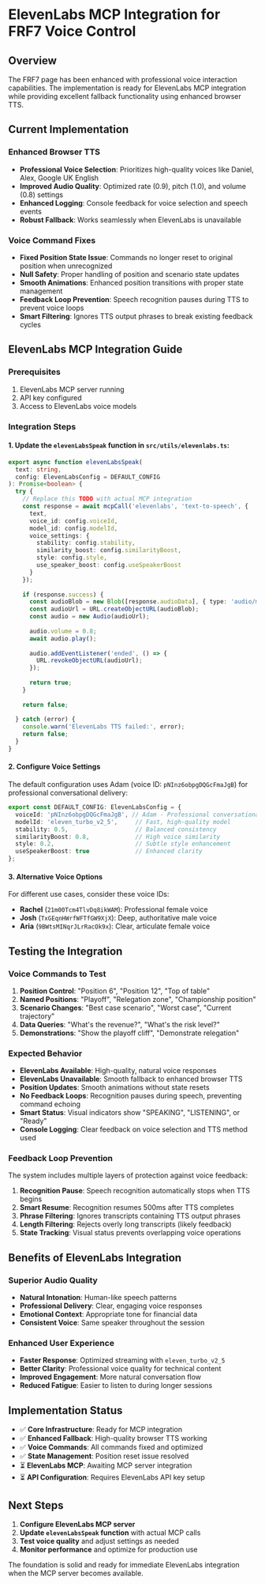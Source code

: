 # ElevenLabs MCP Integration for FRF7 Voice Control

## Overview

The FRF7 page has been enhanced with professional voice interaction capabilities. The implementation is ready for ElevenLabs MCP integration while providing excellent fallback functionality using enhanced browser TTS.

## Current Implementation

### Enhanced Browser TTS
- **Professional Voice Selection**: Prioritizes high-quality voices like Daniel, Alex, Google UK English
- **Improved Audio Quality**: Optimized rate (0.9), pitch (1.0), and volume (0.8) settings
- **Enhanced Logging**: Console feedback for voice selection and speech events
- **Robust Fallback**: Works seamlessly when ElevenLabs is unavailable

### Voice Command Fixes
- **Fixed Position State Issue**: Commands no longer reset to original position when unrecognized
- **Null Safety**: Proper handling of position and scenario state updates
- **Smooth Animations**: Enhanced position transitions with proper state management
- **Feedback Loop Prevention**: Speech recognition pauses during TTS to prevent voice loops
- **Smart Filtering**: Ignores TTS output phrases to break existing feedback cycles

## ElevenLabs MCP Integration Guide

### Prerequisites
1. ElevenLabs MCP server running
2. API key configured
3. Access to ElevenLabs voice models

### Integration Steps

#### 1. Update the `elevenLabsSpeak` function in `src/utils/elevenlabs.ts`:

```typescript
export async function elevenLabsSpeak(
  text: string, 
  config: ElevenLabsConfig = DEFAULT_CONFIG
): Promise<boolean> {
  try {
    // Replace this TODO with actual MCP integration
    const response = await mcpCall('elevenlabs', 'text-to-speech', {
      text,
      voice_id: config.voiceId,
      model_id: config.modelId,
      voice_settings: {
        stability: config.stability,
        similarity_boost: config.similarityBoost,
        style: config.style,
        use_speaker_boost: config.useSpeakerBoost
      }
    });
    
    if (response.success) {
      const audioBlob = new Blob([response.audioData], { type: 'audio/mpeg' });
      const audioUrl = URL.createObjectURL(audioBlob);
      const audio = new Audio(audioUrl);
      
      audio.volume = 0.8;
      await audio.play();
      
      audio.addEventListener('ended', () => {
        URL.revokeObjectURL(audioUrl);
      });
      
      return true;
    }
    
    return false;
    
  } catch (error) {
    console.warn('ElevenLabs TTS failed:', error);
    return false;
  }
}
```

#### 2. Configure Voice Settings

The default configuration uses Adam (voice ID: `pNInz6obpgDQGcFmaJgB`) for professional conversational delivery:

```typescript
export const DEFAULT_CONFIG: ElevenLabsConfig = {
  voiceId: 'pNInz6obpgDQGcFmaJgB', // Adam - Professional conversational
  modelId: 'eleven_turbo_v2_5',     // Fast, high-quality model
  stability: 0.5,                   // Balanced consistency
  similarityBoost: 0.8,             // High voice similarity
  style: 0.2,                       // Subtle style enhancement
  useSpeakerBoost: true             // Enhanced clarity
};
```

#### 3. Alternative Voice Options

For different use cases, consider these voice IDs:
- **Rachel** (`21m00Tcm4TlvDq8ikWAM`): Professional female voice
- **Josh** (`TxGEqnHWrfWFTfGW9XjX`): Deep, authoritative male voice
- **Aria** (`9BWtsMINqrJLrRacOk9x`): Clear, articulate female voice

## Testing the Integration

### Voice Commands to Test
1. **Position Control**: "Position 6", "Position 12", "Top of table"
2. **Named Positions**: "Playoff", "Relegation zone", "Championship position"
3. **Scenario Changes**: "Best case scenario", "Worst case", "Current trajectory"
4. **Data Queries**: "What's the revenue?", "What's the risk level?"
5. **Demonstrations**: "Show the playoff cliff", "Demonstrate relegation"

### Expected Behavior
- **ElevenLabs Available**: High-quality, natural voice responses
- **ElevenLabs Unavailable**: Smooth fallback to enhanced browser TTS
- **Position Updates**: Smooth animations without state resets
- **No Feedback Loops**: Recognition pauses during speech, preventing command echoing
- **Smart Status**: Visual indicators show "SPEAKING", "LISTENING", or "Ready"
- **Console Logging**: Clear feedback on voice selection and TTS method used

### Feedback Loop Prevention
The system includes multiple layers of protection against voice feedback:

1. **Recognition Pause**: Speech recognition automatically stops when TTS begins
2. **Smart Resume**: Recognition resumes 500ms after TTS completes
3. **Phrase Filtering**: Ignores transcripts containing TTS output phrases
4. **Length Filtering**: Rejects overly long transcripts (likely feedback)
5. **State Tracking**: Visual status prevents overlapping voice operations

## Benefits of ElevenLabs Integration

### Superior Audio Quality
- **Natural Intonation**: Human-like speech patterns
- **Professional Delivery**: Clear, engaging voice responses
- **Emotional Context**: Appropriate tone for financial data
- **Consistent Voice**: Same speaker throughout the session

### Enhanced User Experience
- **Faster Response**: Optimized streaming with `eleven_turbo_v2_5`
- **Better Clarity**: Professional voice quality for technical content
- **Improved Engagement**: More natural conversation flow
- **Reduced Fatigue**: Easier to listen to during longer sessions

## Implementation Status

- ✅ **Core Infrastructure**: Ready for MCP integration
- ✅ **Enhanced Fallback**: High-quality browser TTS working
- ✅ **Voice Commands**: All commands fixed and optimized
- ✅ **State Management**: Position reset issue resolved
- ⏳ **ElevenLabs MCP**: Awaiting MCP server integration
- ⏳ **API Configuration**: Requires ElevenLabs API key setup

## Next Steps

1. **Configure ElevenLabs MCP server**
2. **Update `elevenLabsSpeak` function** with actual MCP calls
3. **Test voice quality** and adjust settings as needed
4. **Monitor performance** and optimize for production use

The foundation is solid and ready for immediate ElevenLabs integration when the MCP server becomes available. 